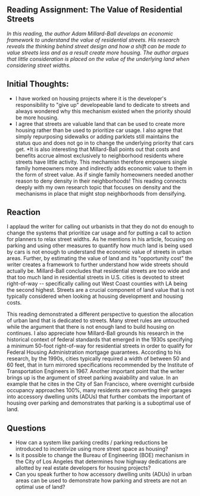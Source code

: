 ## Reading Assignment: The Value of Residential Streets

_In this reading, the author Adam Millard-Ball develops an economic framework to understand the value of residential streets. His research reveals the thinking behind street design and how a shift can be made to value streets less and as a result create more housing. The author argues that little consideration is placed on the value of the underlying land when considering street widths._

## Initial Thoughts: 
* I have worked on housing projects where it is the developer's responsibility to "give up" developeable land to dedicate to streets and always wondered why this mechanism existed when the priority should be more housing. 
* I agree that streets are valuable land that can be used to create more housing rather than be used to prioritize car usage. I also agree that simply repurposing sidewalks or adding parklets still maintains the status quo and does not go in to change the underlying priority that cars get. 
*It is also interesting that Millard-Ball points out that costs and benefits accrue almost exclusively to neighborhood residents where streets have little activity. This mechamisn therefore empowers single family homeowners more and indirectly adds economic value to them in the form of street value. As if single family homeowners needed another reason to deny density in their neighborhoods! This reading connects deeply with my own research topic that focuses on density and the mechanisms in place that might stop neighborhoods from densifying. 

## Reaction

I applaud the writer for calling out urbanists in that they do not do enough to change the systems that prioritize car usage and for putting a call to action for planners to relax street widths. As he mentions in his article, focusing on parking and using other measures to quantify how much land is being used by cars is not enough to understand the economic value of streets in urban areas. Further, by estimating the value of land and its "opportunity cost" the writer creates a framework to further understand how wide streets should actually be. Millard-Ball concludes that residential streets are too wide and that too much land in residential streets in U.S. cities is devoted to street right-of-way -- specifically calling out West Coast counties with LA being the second highest. Streets are a crucial component of land value that is not typically considered when looking at housing development and housing costs. 

This reading demonstrated a different perspective to question the allocation of urban land that is dedicated to streets. Many street rules are untouched while the argument that there is not enough land to build housing on continues. I also appreciate how Millard-Ball grounds his research in the historical context of federal standards that emerged in the 1930s specifying a minimum 50-foot right-of-way for residential streets in order to qualify for Federal Housing Administration mortgage guarantees. According to his research, by the 1990s, cities typically required a width of between 50 and 60 feet, that in turn mirrored specifications recommended by the Institute of Transportation Engineers in 1967. Another important point that the writer brings up is the argument of street parking avaiability and value. In an example that he cites in the City of San Francisco, where overnight curbside occupancy approaches 100%, many residents are converting their garages into accessory dwelling units (ADUs) that further combats the important of housing over parking and demonstrates that parking is a suboptimal use of land.

## Questions

* How can a system like parking credits / parking reductions be introduced to incentivize using more street space as housing?
* Is it possible to change the Bureau of Engineering (BOE) mechanism in the City of Los Angeles that determines how highway dedications are allotted by real estate developers for housing projects?
* Can you speak further to how accessory dwelling units (ADUs) in urban areas can be used to demonstrate how parking and streets are not an optimal use of land? 
